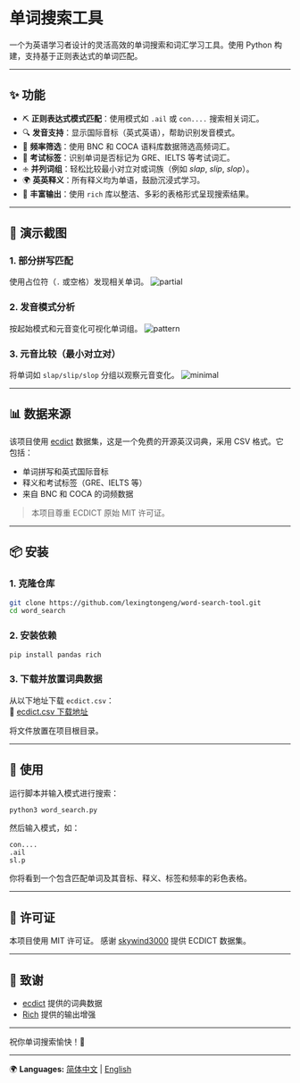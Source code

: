 # 单词搜索工具

一个为英语学习者设计的灵活高效的单词搜索和词汇学习工具。使用 Python 构建，支持基于正则表达式的单词匹配。

---

## ✨ 功能

- ⛏️ **正则表达式模式匹配**：使用模式如 `.ail` 或 `con....` 搜索相关词汇。
- 🔍 **发音支持**：显示国际音标（英式英语），帮助识别发音模式。
- 🔢 **频率筛选**：使用 BNC 和 COCA 语料库数据筛选高频词汇。
- 🔹 **考试标签**：识别单词是否标记为 GRE、IELTS 等考试词汇。
- 🕁️ **并列词组**：轻松比较最小对立对或词族（例如 *slap*, *slip*, *slop*）。
- 🌍 **英英释义**：所有释义均为单语，鼓励沉浸式学习。
- 🌟 **丰富输出**：使用 `rich` 库以整洁、多彩的表格形式呈现搜索结果。

---

## 🔹 演示截图

### 1. 部分拼写匹配
使用占位符（`.` 或空格）发现相关单词。
![partial](https://github.com/user-attachments/assets/b4378e07-8376-474b-b920-04ce8f508294)

### 2. 发音模式分析
按起始模式和元音变化可视化单词组。
![pattern](https://github.com/user-attachments/assets/e4402d0c-457a-4cc7-a4bd-87c77a2f5ea6)

### 3. 元音比较（最小对立对）
将单词如 `slap/slip/slop` 分组以观察元音变化。
![minimal](https://github.com/user-attachments/assets/1d00653f-be1b-4bee-9985-b3b1c2148ee5)

---

## 📊 数据来源

该项目使用 [ecdict](https://github.com/skywind3000/ecdict) 数据集，这是一个免费的开源英汉词典，采用 CSV 格式。它包括：

- 单词拼写和英式国际音标
- 释义和考试标签（GRE、IELTS 等）
- 来自 BNC 和 COCA 的词频数据

> 本项目尊重 ECDICT 原始 MIT 许可证。

---

## 📦 安装

### 1. 克隆仓库
```bash
git clone https://github.com/lexingtongeng/word-search-tool.git
cd word_search
```

### 2. 安装依赖
```bash
pip install pandas rich
```

### 3. 下载并放置词典数据  
从以下地址下载 `ecdict.csv`：  
🔗 [ecdict.csv 下载地址](https://github.com/skywind3000/ECDICT/blob/master/ecdict.csv)  

将文件放置在项目根目录。

---

## 🚀 使用

运行脚本并输入模式进行搜索：
```bash
python3 word_search.py
```
然后输入模式，如：
```
con....
.ail
sl.p
```
你将看到一个包含匹配单词及其音标、释义、标签和频率的彩色表格。

---

## 📍 许可证

本项目使用 MIT 许可证。
感谢 [skywind3000](https://github.com/skywind3000) 提供 ECDICT 数据集。

---

## 🙏 致谢

- [ecdict](https://github.com/skywind3000/ecdict) 提供的词典数据
- [Rich](https://github.com/Textualize/rich) 提供的输出增强

---

祝你单词搜索愉快！🤖

---

🌍 **Languages:** [简体中文](README.md) | [English](README_en.md)


